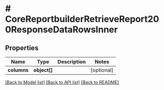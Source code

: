 # # CoreReportbuilderRetrieveReport200ResponseDataRowsInner

## Properties

Name | Type | Description | Notes
------------ | ------------- | ------------- | -------------
**columns** | **object[]** |  | [optional]

[[Back to Model list]](../../README.md#models) [[Back to API list]](../../README.md#endpoints) [[Back to README]](../../README.md)
